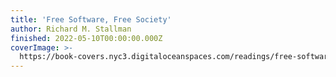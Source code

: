 ```yaml
---
title: 'Free Software, Free Society'
author: Richard M. Stallman
finished: 2022-05-10T00:00:00.000Z
coverImage: >-
  https://book-covers.nyc3.digitaloceanspaces.com/readings/free-software-free-society-01.jpg
---
```

